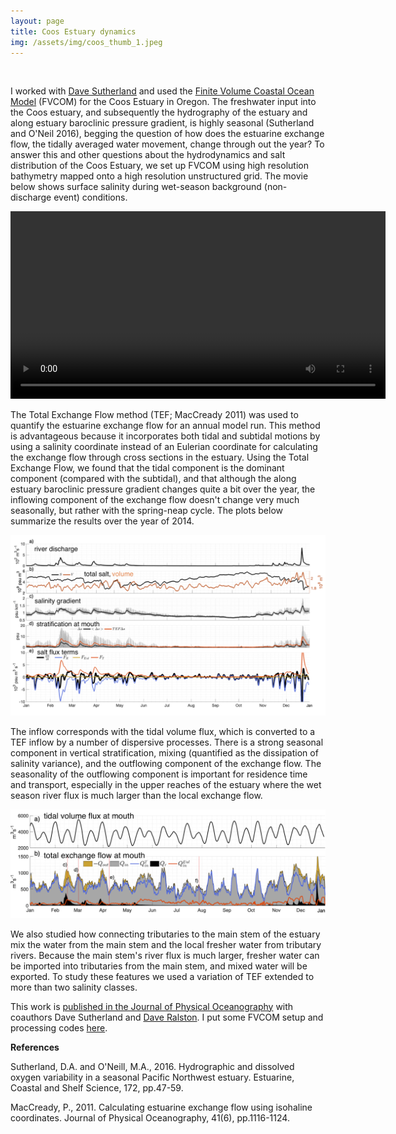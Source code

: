 ```yaml
---
layout: page
title: Coos Estuary dynamics
img: /assets/img/coos_thumb_1.jpeg
---
```


<div class="img_row">
    <img class="col one left" src="{{ site.baseurl }}/assets/img/pic1.png" alt="" title="example image"/>
    <img class="col two right" src="{{ site.baseurl }}/assets/img/pic3.jpeg" alt="" title="example image"/>
</div>

I worked with [Dave Sutherland](https://www.oceanice.org) and used the [Finite Volume Coastal Ocean Model](http://fvcom.smast.umassd.edu/fvcom/) (FVCOM) for the Coos Estuary in Oregon. The freshwater input into the Coos estuary, and subsequently the hydrography of the estuary and along estuary baroclinic pressure gradient, is highly seasonal (Sutherland and O'Neil 2016), begging the question of how does the estuarine exchange flow, the tidally averaged water movement, change through out the year? To answer this and other questions about the hydrodynamics and salt distribution of the Coos Estuary, we set up FVCOM using high resolution bathymetry mapped onto a high resolution unstructured grid. The movie below shows surface salinity during wet-season background (non-discharge event) conditions.

<video width="600" controls>
  <source src="/assets/img/movie_cut.mp4" type="video/mp4">
</video>

The Total Exchange Flow method (TEF; MacCready 2011) was used to quantify the estuarine exchange flow for an annual model run. This method is advantageous because it incorporates both tidal and subtidal motions by using a salinity coordinate instead of an Eulerian coordinate for calculating the exchange flow through cross sections in the estuary. Using the Total Exchange Flow, we found that the tidal component is the dominant component (compared with the subtidal), and that although the along estuary baroclinic pressure gradient changes quite a bit over the year, the inflowing component of the exchange flow doesn't change very much seasonally, but rather with the spring-neap cycle. The plots below summarize the results over the year of 2014.

<img src="/assets/img/Fig7.png" alt="ex" width="700"/>
 
The inflow corresponds with the tidal volume flux, which is converted to a TEF inflow by a number of dispersive processes. There is a strong seasonal component in vertical stratification, mixing (quantified as the dissipation of salinity variance), and the outflowing component of the exchange flow. The seasonality of the outflowing component is important for residence time and transport, especially in the upper reaches of the estuary where the wet season river flux is much larger than the local exchange flow.

<img src="/assets/img/Fig9.png" alt="ex" width="700"/>

We also studied how connecting tributaries to the main stem of the estuary mix the water from the main stem and the local fresher water from tributary rivers. Because the main stem's river flux is much larger, fresher water can be imported into tributaries from the main stem, and mixed water will be exported. To study these features we used a variation of TEF extended to more than two salinity classes.

This work is [published in the Journal of Physical Oceanography](https://journals.ametsoc.org/doi/abs/10.1175/JPO-D-19-0108.1) with coauthors Dave Sutherland and [Dave Ralston](https://www2.whoi.edu/staff/dralston/). I put some FVCOM setup and processing codes [here](https://github.com/tedconroy/ocean-model-codes).

**References**

Sutherland, D.A. and O'Neill, M.A., 2016. Hydrographic and dissolved oxygen variability in a seasonal Pacific Northwest estuary. Estuarine, Coastal and Shelf Science, 172, pp.47-59.

MacCready, P., 2011. Calculating estuarine exchange flow using isohaline coordinates. Journal of Physical Oceanography, 41(6), pp.1116-1124.
